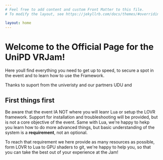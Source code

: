 ```yaml
---
# Feel free to add content and custom Front Matter to this file.
# To modify the layout, see https://jekyllrb.com/docs/themes/#overriding-theme-defaults

layout: home
---
```


# Welcome to the Official  Page for the UniPD VRJam!
Here youll find everything you need to get up to speed, to secure a spot in the event and to learn how to use the Framework.

Thanks to suport from the univeristy and our partners UDU and 

## First things first
Be aware that the event IA NOT where you will leanr Lua or setup the LOVR framework.
Support for installation and troubleshooting will be provided,  but is not a core objective of the event. Same with Lua, we're happy to hekp you learn how to do more advanced things, but basic understanding of the system is a **requirement**,  not an optional.

To reach that requirement we here provide as many resources as possible, form LOVR to Lua to GPU shaders to git, we're happy to help you, so that you can take the best out of your experience at the Jam!